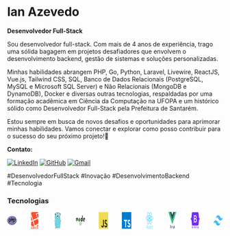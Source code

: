 # Ian Azevedo

**Desenvolvedor Full-Stack**

Sou desenvolvedor full-stack. Com mais de 4 anos de experiência, trago uma sólida bagagem em projetos desafiadores que envolvem o desenvolvimento backend, gestão de sistemas e soluções personalizadas.

Minhas habilidades abrangem PHP, Go, Python, Laravel, Livewire, ReactJS, Vue.js, Tailwind CSS, SQL, Banco de Dados Relacionais (PostgreSQL, MySQL e Microsoft SQL Server) e Não Relacionais (MongoDB e DynamoDB), Docker e diversas outras tecnologias, respaldadas por uma formação acadêmica em Ciência da Computação na UFOPA e um histórico sólido como Desenvolvedor Full-Stack pela Prefeitura de Santarém.

Estou sempre em busca de novos desafios e oportunidades para aprimorar minhas habilidades. Vamos conectar e explorar como posso contribuir para o sucesso do seu próximo projeto!🚀

**Contato:**

[![LinkedIn](https://img.shields.io/badge/LinkedIn-0077B5?style=for-the-badge&logo=linkedin&logoColor=white)](https://www.linkedin.com/in/ianbazevedo/)
[![GitHub](https://img.shields.io/badge/GitHub-100000?style=for-the-badge&logo=github&logoColor=white)](https://github.com/ianbrito)
[![Gmail](https://img.shields.io/badge/Gmail-333333?style=for-the-badge&logo=gmail&logoColor=red)](mailto:ianbazevedo@gmail.com)

#DesenvolvedorFullStack #Inovação #DesenvolvimentoBackend #Tecnologia
### Tecnologias
<div style="display: flex; flex-direction: row; column-gap: 2rem;"> 
    <a href="https://www.php.net" target="_blank">
        <img src="https://raw.githubusercontent.com/devicons/devicon/master/icons/php/php-original.svg" alt="php" width="40" height="40"/>
    </a>
    <a href="https://laravel.com/" target="_blank">
        <img src="https://raw.githubusercontent.com/devicons/devicon/master/icons/laravel/laravel-plain-wordmark.svg" alt="laravel" width="40" height="40"/>
    </a> 
    <a href="https://golang.org" target="_blank"> 
        <img src="https://raw.githubusercontent.com/devicons/devicon/master/icons/go/go-original.svg" alt="go" width="40" height="40"/>
    </a> 
    <a href="https://nodejs.org" target="_blank">
        <img src="https://raw.githubusercontent.com/devicons/devicon/master/icons/nodejs/nodejs-original-wordmark.svg" alt="nodejs" width="40" height="40"/>
    </a> 
    <a href="https://developer.mozilla.org/en-US/docs/Web/JavaScript" target="_blank"> 
        <img src="https://raw.githubusercontent.com/devicons/devicon/master/icons/javascript/javascript-original.svg" alt="javascript" width="40" height="40"/> 
    </a> 
    <a href="https://www.typescriptlang.org/" target="_blank">
        <img src="https://raw.githubusercontent.com/devicons/devicon/master/icons/typescript/typescript-original.svg" alt="typescript" width="40" height="40"/>
    </a> 
    <a href="https://reactjs.org/" target="_blank">
        <img src="https://raw.githubusercontent.com/devicons/devicon/master/icons/react/react-original-wordmark.svg" alt="react" width="40" height="40"/>
    </a>
    <a href="https://vuejs.org/" target="_blank">
        <img src="https://raw.githubusercontent.com/devicons/devicon/master/icons/vuejs/vuejs-original-wordmark.svg" alt="vuejs" width="40" height="40"/>
    </a> 
    <a href="https://getbootstrap.com" target="_blank"> 
        <img src="https://raw.githubusercontent.com/devicons/devicon/master/icons/bootstrap/bootstrap-plain-wordmark.svg" alt="bootstrap" width="40" height="40"/> 
    </a> 
    <a href="https://tailwindcss.com/" target="_blank">
        <img src="https://raw.githubusercontent.com/devicons/devicon/master/icons/tailwindcss/tailwindcss-plain.svg" alt="tailwind" width="40" height="40"/>
    </a> 
</div>
